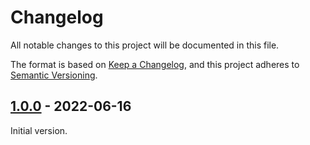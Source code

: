 # Changelog

All notable changes to this project will be documented in this file.

The format is based on [Keep a Changelog](https://keepachangelog.com/en/1.0.0/),
and this project adheres to [Semantic Versioning](https://semver.org/spec/v2.0.0.html).

## [1.0.0] - 2022-06-16

Initial version.

[unreleased]: https://github.com/saasquatch/program-tools/compare/component-environment@1.0.0...HEAD
[1.0.0]: https://github.com/saasquatch/program-tools/releases/tag/%40saasquatch%2Fcomponent-environment%401.0.0
